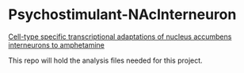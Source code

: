 # Psychostimulant-NAcInterneuron

[Cell-type specific transcriptional adaptations of nucleus accumbens interneurons to amphetamine](https://doi.org/10.1101/2021.07.08.451674)

This repo will hold the analysis files needed for this project. 

